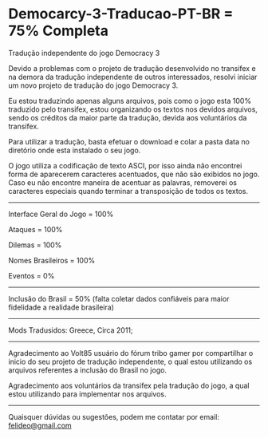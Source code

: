 # Democarcy-3-Traducao-PT-BR = 75% Completa

Tradução independente do jogo Democracy 3

Devido a problemas com o projeto de tradução desenvolvido no transifex e na demora da tradução independente de outros interessados, resolvi iniciar um novo projeto de tradução do jogo Democracy 3.

Eu estou traduzindo apenas alguns arquivos, pois como o jogo esta 100% traduzido pelo transifex, estou organizando os textos nos devidos arquivos, sendo os créditos da maior parte da tradução, devida aos voluntários da transifex.

Para utilizar a tradução, basta efetuar o download e colar a pasta data no diretório onde esta instalado o seu jogo.

O jogo utiliza a codificação de texto ASCI, por isso ainda não encontrei forma de aparecerem caracteres acentuados, que não são exibidos no jogo. Caso eu não encontre maneira de acentuar as palavras, removerei os caracteres especiais quando terminar a transposição de todos os textos.

------------------------------------------------------------------------------------

Interface Geral do Jogo = 100%

Ataques = 100%

Dilemas = 100%

Nomes Brasileiros = 100%

Eventos = 0%

------------------------------------------------------------------------------------

Inclusão do Brasil = 50% (falta coletar dados confiáveis para maior fidelidade a realidade brasileira)

------------------------------------------------------------------------------------

Mods Tradusidos: Greece, Circa 2011;

------------------------------------------------------------------------------------

Agradecimento ao Volt85 usuário do fórum tribo gamer por compartilhar o inicio do seu projeto de tradução independente, o qual estou utilizando os arquivos referentes a inclusão do Brasil no jogo.

Agradecimento aos voluntários da transifex pela tradução do jogo, a qual estou utilizando para implementar nos arquivos.

------------------------------------------------------------------------------------

Quaisquer dúvidas ou sugestões, podem me contatar por email: felideo@gmail.com